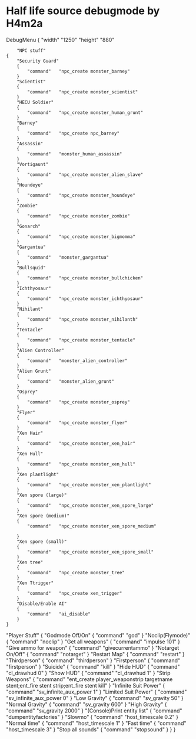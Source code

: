 # Half life source debugmode by H4m2a

DebugMenu
{
	"width"		"1250"
	"height"	"880"

		"NPC stuff"
	{
		"Security Guard"
		{
			"command"	"npc_create monster_barney"
		}
		"Scientist"
		{
			"command"	"npc_create monster_scientist"
		}
		"HECU Soldier"
		{
			"command"	"npc_create monster_human_grunt"
		}
		"Barney"
		{
			"command"	"npc_create npc_barney"
		}
		"Assassin"
		{
			"command"	"monster_human_assassin"
		}
		"Vortigaunt"
		{
			"command"	"npc_create monster_alien_slave"
		}
		"Houndeye"
		{
			"command"	"npc_create monster_houndeye"
		}
		"Zombie"
		{
			"command"	"npc_create monster_zombie"
		}
		"Gonarch"
		{
			"command"	"npc_create monster_bigmomma"
		}
		"Gargantua"
		{
			"command"	"monster_gargantua"
		}
		"Bullsquid"
		{
			"command"	"npc_create monster_bullchicken"
		}
		"Ichthyosaur"
		{
			"command"	"npc_create monster_ichthyosaur"
		}
		"Nihilant"
		{
			"command"	"npc_create monster_nihilanth"
		}
		"Tentacle"
		{
			"command"	"npc_create monster_tentacle"
		}
		"Alien Controller"
		{
			"command"	"monster_alien_controller"
		}
		"Alien Grunt"
		{
			"command"	"monster_alien_grunt"
		}
		"Osprey"
		{
			"command"	"npc_create monster_osprey"
		}
		"Flyer"
		{
			"command"	"npc_create monster_flyer"
		}
		"Xen Hair"
		{
			"command"	"npc_create monster_xen_hair"
		}
		"Xen Hull"
		{
			"command"	"npc_create monster_xen_hull"
		}
		"Xen plantlight"
		{
			"command"	"npc_create monster_xen_plantlight"
		}
		"Xen spore (large)"
		{
			"command"	"npc_create monster_xen_spore_large"
		}
		"Xen spore (medium)"
		{
			"command"	"npc_create monster_xen_spore_medium"

		}
		"Xen spore (small)"
		{
			"command"	"npc_create monster_xen_spore_small"
		}
		"Xen tree"
		{
			"command"	"npc_create monster_tree"
		}
		"Xen Ttrigger"
		{
			"command"	"npc_create xen_trigger"
		}
		"Disable/Enable AI"
		{
			"command"	"ai_disable"
		}
	}
	
"Player Stuff"
	{
			"Godmode Off/On"
		{
			"command"	"god"
		}
		"Noclip(Flymode)"
		{
			"command"	"noclip"
		}
		"Get all weapons"
		{
			"command"	"impulse 101"
		}
		"Give ammo for weapon"
		{
			"command"	"givecurrentammo"
		}
		"Notarget On/Off"
		{
			"command"	"notarget"
		}
		"Restart Map"
		{
			"command"	"restart"
		}
		"Thirdperson"
		{
			"command"	"thirdperson"
		}
		"Firstperson"
		{
			"command"	"firstperson"
		}
		"Suicide"
		{
			"command"	"kill"
		}
		"Hide HUD"
		{
			"command"	"cl_drawhud 0"
		}
		"Show HUD"
		{
			"command"	"cl_drawhud 1"
		}
		"Strip Weapons"
		{
			"command"	"ent_create  player_weaponstrip targetname stent;ent_fire stent strip;ent_fire stent kill"
		}
		"Infinite Suit Power"
		{
			"command"	"sv_infinite_aux_power 1"
		}
		"Limited Suit Power"
		{
			"command"	"sv_infinite_aux_power 0"
		}
		"Low Gravity"
		{
			"command"	"sv_gravity 50"
		}
		"Normal Gravity"
		{
			"command"	"sv_gravity 600"
		}
		"High Gravity"
		{
			"command"	"sv_gravity 2000"
		}
		"(Console)Print entity list"
		{
			"command"	"dumpentityfactories"
		}
		"Slowmo"
		{
			"command"	"host_timescale 0.2"
		}
		"Normal time"
		{
			"command"	"host_timescale 1"
		}
		"Fast time"
		{
			"command"	"host_timescale 3"
		}
		"Stop all sounds"
		{
			"command"	"stopsound"
		}
	}
}
